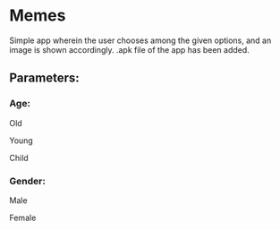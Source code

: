 # Memes
Simple app wherein the user chooses among the given options, and an image is shown accordingly. .apk file of the app has been added.

## Parameters:

### Age:
Old

Young

Child

### Gender:
Male

Female
